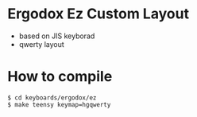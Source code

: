 # Ergodox Ez Custom Layout

- based on JIS keyborad
- qwerty layout

# How to compile

```
$ cd keyboards/ergodox/ez
$ make teensy keymap=hgqwerty
```
